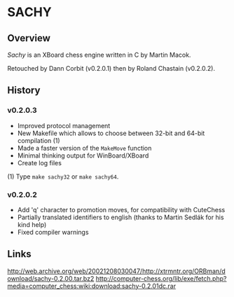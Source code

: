 # SAСHY

## Overview

*Sachy* is an XBoard chess engine written in C by Martin Macok.

Retouched by Dann Corbit (v0.2.0.1) then by Roland Chastain (v0.2.0.2).

## History

### v0.2.0.3

* Improved protocol management
* New Makefile which allows to choose between 32-bit and 64-bit compilation (1)
* Made a faster version of the `MakeMove` function
* Minimal thinking output for WinBoard/XBoard
* Create log files

(1) Type `make sachy32` or `make sachy64`.

### v0.2.0.2

* Add 'q' character to promotion moves, for compatibility with CuteChess
* Partially translated identifiers to english (thanks to Martin Sedlák for his kind help)
* Fixed compiler warnings

## Links

http://web.archive.org/web/20021208030047/http://xtrmntr.org/ORBman/download/sachy-0.2.00.tar.bz2
http://computer-chess.org/lib/exe/fetch.php?media=computer_chess:wiki:download:sachy-0.2.01dc.rar
